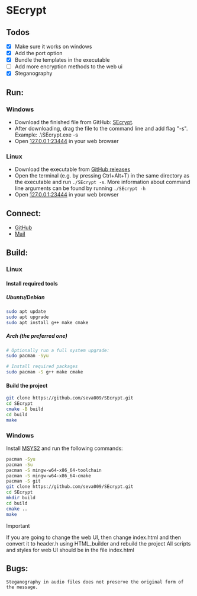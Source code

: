 # SEcrypt
## Todos
- [x] Make sure it works on windows
- [x] Add the port option
- [x] Bundle the templates in the executable
- [ ] Add more encryption methods to the web ui
- [x] Steganography

## Run:

### Windows
- Download the finished file from GitHub: [SEcrypt](https://github.com/seva009/SEcrypt/releases/latest). 
- After downloading, drag the file to the command line and add flag "-s". Example: .\SEcrypt.exe -s
- Open [127.0.0.1:23444](127.0.0.1:23444) in your web browser

### Linux
- Download the executable from [GitHub releases](https://github.com/seva009/SEcrypt/releases/latest)
- Open the terminal (e.g. by pressing Ctrl+Alt+T) in the same directory as the executable and run `./SEcrypt -s`. More information about command line arguments can be found by running `./SEcrypt -h`
- Open [127.0.0.1:23444](127.0.0.1:23444) in your web browser

## Connect:
- [GitHub](https://github.com/seva009)
- [Mail](mailto:empers0n@kabanyara.ru)

## Build:
### Linux

#### Install required tools

##### Ubuntu/Debian
```bash 
sudo apt update
sudo apt upgrade
sudo apt install g++ make cmake
```

##### Arch (the preferred one)
```bash
# Optionally run a full system upgrade:
sudo pacman -Syu

# Install required packages
sudo pacman -S g++ make cmake
```

#### Build the project

```bash 
git clone https://github.com/seva009/SEcrypt.git
cd SEcrypt
cmake -B build
cd build
make
```

### Windows
Install [MSYS2](https://www.msys2.org/) and run the following commands:
```bash
pacman -Syu
pacman -Su
pacman -S mingw-w64-x86_64-toolchain
pacman -S mingw-w64-x86_64-cmake
pacman -S git
git clone https://github.com/seva009/SEcrypt.git
cd SEcrypt
mkdir build
cd build
cmake ..
make
```

> [!IMPORTANT]
> If you are going to change the web UI, then change index.html and then convert it to header.h using HTML_builder and rebuild the project
> All scripts and styles for web UI should be in the file index.html

## Bugs:
    Steganography in audio files does not preserve the original form of the message.
